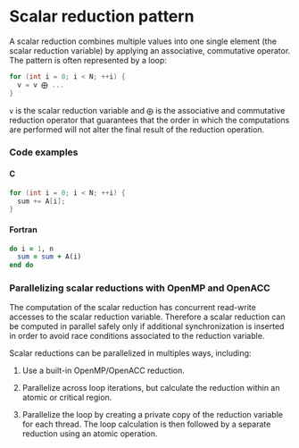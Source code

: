 # Scalar reduction pattern

A scalar reduction combines multiple values into one single element (the scalar
reduction variable) by applying an associative, commutative operator. The
pattern is often represented by a loop: 

```c
for (int i = 0; i < N; ++i) {
  v = v ⨁ ...
}
```

`v` is the scalar reduction variable and `⨁` is the associative and commutative
reduction operator that guarantees that the order in which the computations are
performed will not alter the final result of the reduction operation. 

### Code examples

#### C

```c
for (int i = 0; i < N; ++i) {
  sum += A[i];
}
```

#### Fortran

```fortran
do i = 1, n
  sum = sum + A(i)
end do
```

### Parallelizing scalar reductions with OpenMP and OpenACC

The computation of the scalar reduction has concurrent read-write accesses to
the scalar reduction variable. Therefore a scalar reduction can be computed in
parallel safely only if additional synchronization is inserted in order to avoid
race conditions associated to the reduction variable. 

Scalar reductions can be parallelized in multiples ways, including: 

1. Use a built-in OpenMP/OpenACC reduction.

2. Parallelize across loop iterations, but calculate the reduction within an
atomic or critical region.

3. Parallelize the loop by creating a private copy of the reduction variable for
each thread. The loop calculation is then followed by a separate reduction using
an atomic operation. 
